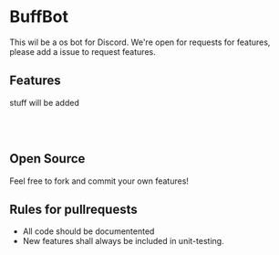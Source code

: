# BuffBot

This wil be a os bot for Discord. We're open for requests for features, please add a issue to request features. 

## Features

stuff will be added

<br><br>

## Open Source
Feel free to fork and commit your own features! 


## Rules for pullrequests
* All code should be documentented
* New features shall always be included in unit-testing.
